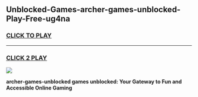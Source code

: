 
## Unblocked-Games-archer-games-unblocked-Play-Free-ug4na
<h3>
<a href="https://premium76.site?title=archer-games-unblocked&ref=18A1">CLICK TO PLAY</a></h3>
<hr>

<h3>
<a href="https://premium76.site?title=archer-games-unblocked&ref=18A1">CLICK 2 PLAY</a>
  
</h3>

<a href="https://premium76.site?title=archer-games-unblocked&ref=18A1"><img src="https://clearcache.store/games.png"></a>


**archer-games-unblocked games unblocked: Your Gateway to Fun and Accessible Online Gaming**
